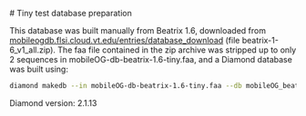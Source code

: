 # Tiny test database preparation

This database was built manually from Beatrix 1.6, downloaded from [mobileogdb.flsi.cloud.vt.edu/entries/database_download](https://mobileogdb.flsi.cloud.vt.edu/entries/database_download) (file beatrix-1-6_v1_all.zip). The faa file contained in the zip archive was stripped up to only 2 sequences in mobileOG-db-beatrix-1.6-tiny.faa, and a Diamond database was built using:

```bash
diamond makedb --in mobileOG-db-beatrix-1.6-tiny.faa --db mobileOG_beatrix_1.6_tiny.dmnd
```

Diamond version: 2.1.13
